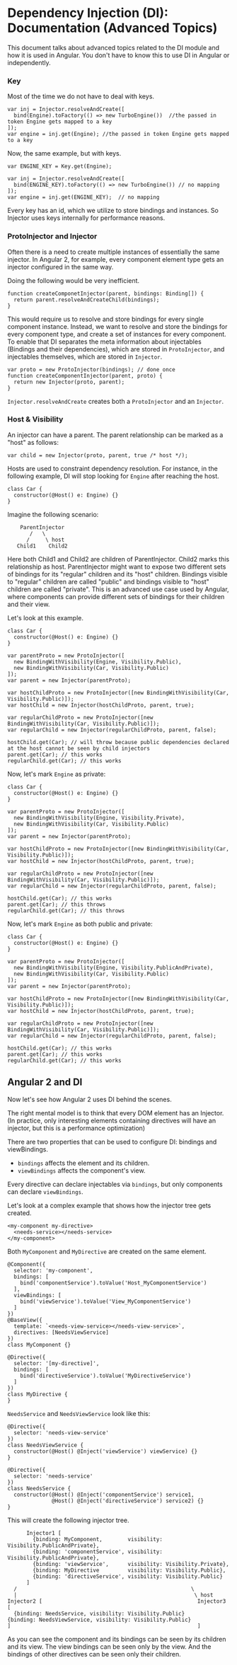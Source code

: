 # Dependency Injection (DI): Documentation (Advanced Topics)

This document talks about advanced topics related to the DI module and how it is used in Angular. You don't have to know this to use DI in Angular or independently.

### Key

Most of the time we do not have to deal with keys.

```
var inj = Injector.resolveAndCreate([
  bind(Engine).toFactory(() => new TurboEngine())  //the passed in token Engine gets mapped to a key
]);
var engine = inj.get(Engine); //the passed in token Engine gets mapped to a key
```

Now, the same example, but with keys.

```
var ENGINE_KEY = Key.get(Engine);

var inj = Injector.resolveAndCreate([
  bind(ENGINE_KEY).toFactory(() => new TurboEngine()) // no mapping
]);
var engine = inj.get(ENGINE_KEY);  // no mapping
```

Every key has an id, which we utilize to store bindings and instances. So Injector uses keys internally for performance reasons.

### ProtoInjector and Injector

Often there is a need to create multiple instances of essentially the same injector. In Angular 2, for example, every component element type gets an injector configured in the same way.

Doing the following would be very inefficient.

```
function createComponetInjector(parent, bindings: Binding[]) {
  return parent.resolveAndCreateChild(bindings);
}
```

This would require us to resolve and store bindings for every single component instance. Instead, we want to resolve and store the bindings for every component type, and create a set of instances for every component. To enable that DI separates the meta information about injectables (Bindings and their dependencies), which are stored in `ProtoInjector`, and injectables themselves, which are stored in `Injector`.

```
var proto = new ProtoInjector(bindings); // done once
function createComponentInjector(parent, proto) {
  return new Injector(proto, parent);
}
```

`Injector.resolveAndCreate` creates both a `ProtoInjector` and an `Injector`.

### Host & Visibility

An injector can have a parent. The parent relationship can be marked as a "host" as follows:

```
var child = new Injector(proto, parent, true /* host */);
```

Hosts are used to constraint dependency resolution. For instance, in the following example, DI will stop looking for `Engine` after reaching the host.

```
class Car {
  constructor(@Host() e: Engine) {}
}
```

Imagine the following scenario:

```
    ParentInjector
       /   \
      /     \ host
   Child1    Child2
```

Here both Child1 and Child2 are children of ParentInjector. Child2 marks this relationship as host. ParentInjector might want to expose two different sets of bindings for its "regular" children and its "host" children. Bindings visible to "regular" children are called "public" and bindings visible to "host" children are called "private". This is an advanced use case used by Angular, where components can provide different sets of bindings for their children and their view.

Let's look at this example.

```
class Car {
  constructor(@Host() e: Engine) {}
}

var parentProto = new ProtoInjector([
  new BindingWithVisibility(Engine, Visibility.Public),
  new BindingWithVisibility(Car, Visibility.Public)
]);
var parent = new Injector(parentProto);

var hostChildProto = new ProtoInjector([new BindingWithVisibility(Car, Visibility.Public)]);
var hostChild = new Injector(hostChildProto, parent, true);

var regularChildProto = new ProtoInjector([new BindingWithVisibility(Car, Visibility.Public)]);
var regularChild = new Injector(regularChildProto, parent, false);

hostChild.get(Car); // will throw because public dependencies declared at the host cannot be seen by child injectors
parent.get(Car); // this works
regularChild.get(Car); // this works
```

Now, let's mark `Engine` as private:

```
class Car {
  constructor(@Host() e: Engine) {}
}

var parentProto = new ProtoInjector([
  new BindingWithVisibility(Engine, Visibility.Private),
  new BindingWithVisibility(Car, Visibility.Public)
]);
var parent = new Injector(parentProto);

var hostChildProto = new ProtoInjector([new BindingWithVisibility(Car, Visibility.Public)]);
var hostChild = new Injector(hostChildProto, parent, true);

var regularChildProto = new ProtoInjector([new BindingWithVisibility(Car, Visibility.Public)]);
var regularChild = new Injector(regularChildProto, parent, false);

hostChild.get(Car); // this works
parent.get(Car); // this throws
regularChild.get(Car); // this throws
```

Now, let's mark `Engine` as both public and private:

```
class Car {
  constructor(@Host() e: Engine) {}
}

var parentProto = new ProtoInjector([
  new BindingWithVisibility(Engine, Visibility.PublicAndPrivate),
  new BindingWithVisibility(Car, Visibility.Public)
]);
var parent = new Injector(parentProto);

var hostChildProto = new ProtoInjector([new BindingWithVisibility(Car, Visibility.Public)]);
var hostChild = new Injector(hostChildProto, parent, true);

var regularChildProto = new ProtoInjector([new BindingWithVisibility(Car, Visibility.Public)]);
var regularChild = new Injector(regularChildProto, parent, false);

hostChild.get(Car); // this works
parent.get(Car); // this works
regularChild.get(Car); // this works
```

## Angular 2 and DI

Now let's see how Angular 2 uses DI behind the scenes.

The right mental model is to think that every DOM element has an Injector. (In practice, only interesting elements containing directives will have an injector, but this is a performance optimization)

There are two properties that can be used to configure DI: bindings and viewBindings.

- `bindings` affects the element and its children.
- `viewBindings` affects the component's view.

Every directive can declare injectables via `bindings`, but only components can declare `viewBindings`.

Let's look at a complex example that shows how the injector tree gets created.

```
<my-component my-directive>
  <needs-service></needs-service>
</my-component>
```

Both `MyComponent` and `MyDirective` are created on the same element.

```
@Component({
  selector: 'my-component',
  bindings: [
    bind('componentService').toValue('Host_MyComponentService')
  ],
  viewBindings: [
    bind('viewService').toValue('View_MyComponentService')
  ]
})
@BaseView({
  template: `<needs-view-service></needs-view-service>`,
  directives: [NeedsViewService]
})
class MyComponent {}

@Directive({
  selector: '[my-directive]',
  bindings: [
    bind('directiveService').toValue('MyDirectiveService')
  ]
})
class MyDirective {
}
```

`NeedsService` and `NeedsViewService` look like this:

```
@Directive({
  selector: 'needs-view-service'
})
class NeedsViewService {
  constructor(@Host() @Inject('viewService') viewService) {}
}

@Directive({
  selector: 'needs-service'
})
class NeedsService {
  constructor(@Host() @Inject('componentService') service1,
              @Host() @Inject('directiveService') service2) {}
}
```

This will create the following injector tree.

```
      Injector1 [
        {binding: MyComponent,        visibility: Visibility.PublicAndPrivate},
        {binding: 'componentService', visibility: Visibility.PublicAndPrivate},
        {binding: 'viewService',      visibility: Visibility.Private},
        {binding: MyDirective         visibility: Visibility.Public},
        {binding: 'directiveService', visibility: Visibility.Public}
      ]
  /                                                       \
  |                                                        \ host
Injector2 [                                                 Injector3 [
  {binding: NeedsService, visibility: Visibility.Public}           {binding: NeedsViewService, visibility: Visibility.Public}
]                                                           ]
```

As you can see the component and its bindings can be seen by its children and its view. The view bindings can be seen only by the view. And the bindings of other directives can be seen only their children.

